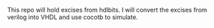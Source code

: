 This repo will hold excises from hdlbits. I will convert the excises from verilog into VHDL and use cocotb to simulate.